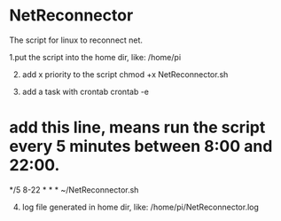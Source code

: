 # NetReconnector
The script for linux to reconnect net.

1.put the script into the home dir, like: /home/pi

2. add x priority to the script
chmod +x NetReconnector.sh

3. add a task with crontab
crontab -e

# add this line, means run the script every 5 minutes between 8:00 and 22:00.
*/5 8-22 * * * ~/NetReconnector.sh 

4. log file generated in home dir, like: /home/pi/NetReconnector.log
